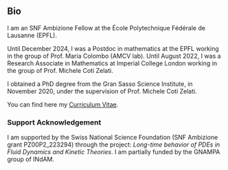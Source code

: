 ## Bio

I am an SNF Ambizione Fellow at the École Polytechnique Fédérale de Lausanne (EPFL).

Until December 2024, I﻿ was a Postdoc in mathematics at the EPFL working in the group of Prof. Maria Colombo (AMCV lab). Until August 2022, I was a Research Associate in Mathematics at Imperial College London working in the group of Prof. Michele Coti Zelati.

I obtained a PhD degree from the Gran Sasso Science Institute, in November 2020, under the supervision of Prof. Michele Coti Zelati.

You can find here my [Curriculum Vitae](https://github.com/Psykopear/micheledolce/raw/main/public/img/CV_MD.pdf).   

### Support Acknowledgement

I am supported by the Swiss National Science Foundation (SNF Ambizione grant PZ00P2_223294) through the project: *Long-time behavior of PDEs in Fluid Dynamics and Kinetic Theories*.
I am partially funded by the GNAMPA group of INdAM.